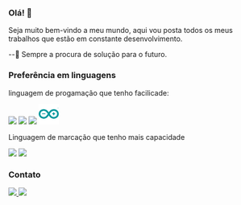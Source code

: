 ### Olá! 👋

 Seja muito bem-vindo a meu mundo, aqui vou posta todos os meus trabalhos que estão em constante desenvolvimento.

--🧠 Sempre a procura de solução para o futuro.

### Preferência em linguagens
linguagem de progamação que tenho facilicade:

<div>
<img src="https://upload.wikimedia.org/wikipedia/commons/a/a7/React-icon.svg" height="40" wight="50" >
<img src="https://upload.wikimedia.org/wikipedia/commons/1/18/ISO_C%2B%2B_Logo.svg" height="40" wight"50">
<img src="https://upload.wikimedia.org/wikipedia/commons/d/d4/Javascript-shield.svg" height="40" wight="50">
<img src="https://github.com/devicons/devicon/blob/master/icons/arduino/arduino-original.svg" height="40" wight="50"> 
</div>
<!--[C++](https://img.shields.io/badge/c++-%23008080.svg?style=for-the-badge&logo=c%2B%2B&logoColor=white)  ![JavaScript](https://img.shields.io/badge/javascript-%23323330.svg?style=for-the-badge&logo=javascript&logoColor=%23F7DF1E)  ![Python](https://img.shields.io/badge/python-%23ED8B00?style=for-the-badge&logo=python&logoColor=ffdd54) ![React](https://img.shields.io/badge/React-20232A?style=for-the-badge&logo=react&logoColor=61DAFB)-->

Linguagem de marcação que tenho mais capacidade
<div>
 <img src="https://upload.wikimedia.org/wikipedia/commons/3/38/HTML5_Badge.svg" height="40" wight="50" >
 <img src="https://upload.wikimedia.org/wikipedia/commons/6/62/CSS3_logo.svg" height="40" wight="50">
</div>
 



### Contato

<div>
 <a href="https://www.linkedin.com/in/luiz-italo-872807203/" ><img src="https://img.shields.io/badge/LinkedIn-0077B5?style=for-the-badge&logo=linkedin&logoColor=white"> </a>
 <a href="mailto:luiz.italonunes25@gmail.com"><img src="https://img.shields.io/badge/Gmail-D14836?style=for-the-badge&logo=gmail&logoColor=white"></a>
</div>

